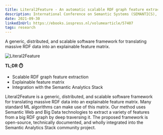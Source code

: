 ```yaml
---
title: Literal2Feature - An automatic scalable RDF graph feature extractor
description: International Conference on Semantic Systems (SEMANTICS), Farshad B. Moghaddam, Carsten Felix Draschner, Jens Lehmann and Hajira Jabeen
date: 2021-09-30
linkedInUrl: https://ebooks.iospress.nl/volumearticle/57407
tags: research
---
```


A generic, distributed, and scalable software framework for translating massive RDF data into an explainable feature matrix.

![Literal2Feature](/img/research_images/literal2feature.png)

**TL;DR ⏱️**
- Scalable RDF graph feature extraction
- Explainable feature matrix
- Integration with the Semantic Analytics Stack

<!-- excerpt -->

Literal2Feature is a generic, distributed, and scalable software framework for translating massive RDF data into an explainable feature matrix. Many standard ML algorithms can make use of this matrix. Our method uses Semantic Web and Big Data technologies to extract a variety of features from a big RDF graph by deep traversing it. The proposed framework is open-source, technically documented, and wholly integrated into the Semantic Analytics Stack community project.
